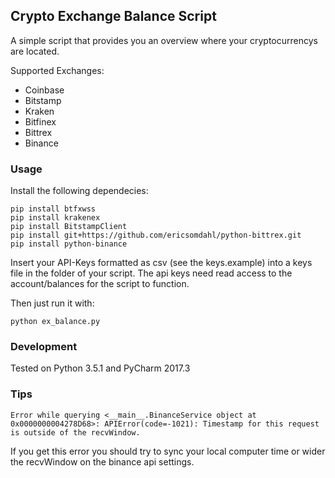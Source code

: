 ## Crypto Exchange Balance Script

A simple script that provides you an overview where your cryptocurrencys are located.

Supported Exchanges:
- Coinbase
- Bitstamp
- Kraken
- Bitfinex
- Bittrex
- Binance

### Usage
Install the following dependecies:
```
pip install btfxwss
pip install krakenex
pip install BitstampClient
pip install git+https://github.com/ericsomdahl/python-bittrex.git
pip install python-binance
```
Insert your API-Keys formatted as csv (see the keys.example) into a keys file in the folder of your script.
The api keys need read access to the account/balances for the script to function.

Then just run it with:
```
python ex_balance.py
```


### Development
Tested on Python 3.5.1 and PyCharm 2017.3


### Tips
```
Error while querying <__main__.BinanceService object at 0x0000000004278D68>: APIError(code=-1021): Timestamp for this request is outside of the recvWindow.
```
If you get this error you should try to sync your local computer time or wider the recvWindow on the binance api settings.


